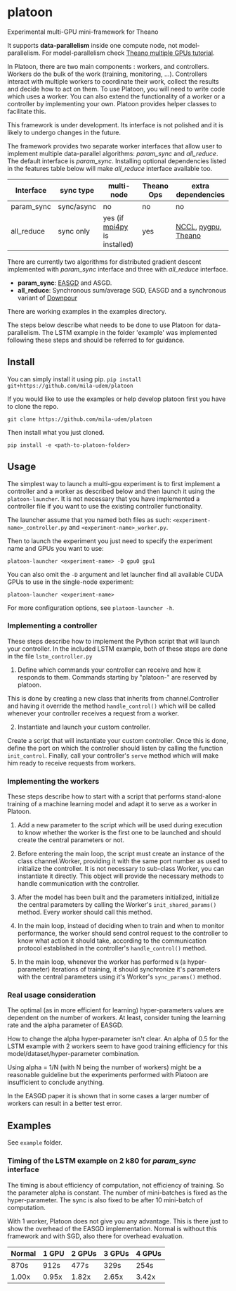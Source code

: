 # platoon
Experimental multi-GPU mini-framework for Theano

It supports **data-parallelism** inside one compute node, not
model-parallelism. For model-parallelism check [Theano multiple GPUs
tutorial](http://deeplearning.net/software/theano/tutorial/using_multi_gpu.html).

In Platoon, there are two main components : workers, and controllers.
Workers do the bulk of the work (training, monitoring, ...). Controllers
interact with multiple workers to coordinate their work, collect the results
and decide how to act on them. To use Platoon, you will need to write code which
uses a worker. You can also extend the functionality of a worker or a controller by
implementing your own. Platoon provides helper classes to
facilitate this.

This framework is under development. Its interface is not polished and it is
likely to undergo changes in the future.

The framework provides two separate worker interfaces that allow user to implement
multiple data-parallel algorithms: *param_sync* and *all_reduce*. The default interface
is *param_sync*. Installing optional dependencies listed in the features table below
will make *all_reduce* interface available too.

Interface | sync type | multi-node                  | Theano Ops | extra dependencies
----------|-----------|-----------------------------|------------|--------------------
param_sync| sync/async|  no                         | no         | no
all_reduce| sync only | yes (if [mpi4py](https://github.com/mpi4py/mpi4py) is installed)| yes        | [NCCL](https://github.com/NVIDIA/nccl), [pygpu](https://github.com/Theano/libgpuarray), [Theano](https://github.com/Theano/Theano)

There are currently two algorithms for distributed gradient descent implemented with
*param_sync* interface and three with *all_reduce* interface.

* **param_sync**: [EASGD](http://arxiv.org/abs/1412.6651) and ASGD.
* **all_reduce**: Synchronous sum/average SGD, EASGD and a synchronous variant of [Downpour](http://research.google.com/archive/large_deep_networks_nips2012.html)

There are working examples in the examples directory.

The steps below describe what needs to be done to use Platoon for
data-parallelism. The LSTM example in the folder 'example' was implemented
following these steps and should be referred to for guidance.


## Install
You can simply install it using pip.
`pip install git+https://github.com/mila-udem/platoon`


If you would like to use the examples or help develop platoon first you have to clone the repo.

`git clone https://github.com/mila-udem/platoon`

Then install what you just cloned.

`pip install -e <path-to-platoon-folder>`


## Usage
The simplest way to launch a multi-gpu experiment is to first implement a controller and a worker as described below and then launch it using the `platoon-launcher`. It is not necessary that you have implemented a controller file if you want
to use the existing controller functionality.

The launcher assume that you named both files as such: `<experiment-name>_controller.py` and `<experiment-name>_worker.py`.

Then to launch the experiment you just need to specify the experiment name and GPUs you want to use:

`platoon-launcher <experiment-name> -D gpu0 gpu1`

You can also omit the `-D` argument and let launcher find all available CUDA GPUs to use
in the single-node experiment:

`platoon-launcher <experiment-name>`

For more configuration options, see `platoon-launcher -h`.


### Implementing a controller
These steps describe how to implement the Python script that will launch
your controller. In the included LSTM example, both of these steps are done
in the file `lstm_controller.py`

1) Define which commands your controller can receive and how it responds to
them. Commands starting by "platoon-" are reserved by platoon.

This is done by creating a new class that inherits from channel.Controller
and having it override the method `handle_control()` which will be called
whenever your controller receives a request from a worker.

2) Instantiate and launch your custom controller.

Create a script that will instantiate your custom controller. Once this is
done, define the port on which the controller should listen by calling the
function `init_control`. Finally, call your controller's `serve` method which
will make him ready to receive requests from workers.

### Implementing the workers
These steps describe how to start with a script that performs stand-alone
training of a machine learning model and adapt it to serve as a worker in
Platoon.

1) Add a new parameter to the script which will be used during execution to
know whether the worker is the first one to be launched and should create the
central parameters or not.

2) Before entering the main loop, the script must create an instance of the
class channel.Worker, providing it with the same port number as used to
initialize the controller. It is not necessary to sub-class Worker, you can
instantiate it directly. This object will provide the necessary methods to
handle communication with the controller.

3) After the model has been built and the parameters initialized,
initialize the central parameters by calling the Worker's
`init_shared_params()` method. Every worker should call this method.

4) In the main loop, instead of deciding when to train and when to monitor
performance, the worker should send control request to the controller to know
what action it should take, according to the communication protocol
established in the controller's `handle_control()` method.

5) In the main loop, whenever the worker has performed `N` (a hyper-parameter)
iterations of training, it should synchronize it's parameters with the central
parameters using it's Worker's `sync_params()` method.


### Real usage consideration
The optimal (as in more efficient for learning) hyper-parameters values are
dependent on the number of workers. At least, consider tuning the
learning rate and the alpha parameter of EASGD.

How to change the alpha hyper-parameter isn't clear. An alpha of 0.5
for the LSTM example with 2 workers seem to have good training
efficiency for this model/dataset/hyper-parameter combination.

Using alpha = 1/N (with N being the number of workers) might be a
reasonable guideline but the experiments performed with Platoon are
insufficient to conclude anything.

In the EASGD paper it is shown that in some cases a larger number of
workers can result in a better test error.

## Examples
See `example` folder.

### Timing of the LSTM example on 2 k80 for *param_sync* interface
The timing is about efficiency of computation, not efficiency of
training.  So the parameter alpha is constant. The number of mini-batches
is fixed as the hyper-parameter. The sync is also fixed to be after 10
mini-batch of computation.

With 1 worker, Platoon does not give you any advantage. This is
there just to show the overhead of the EASGD implementation.  Normal
is without this framework and with SGD, also there for overhead evaluation.

Normal | 1 GPU | 2 GPUs | 3 GPUs | 4 GPUs
-------|-------|--------|--------|-------
  870s |  912s |  477s  |  329s  |  254s
 1.00x | 0.95x | 1.82x  | 2.65x  | 3.42x
